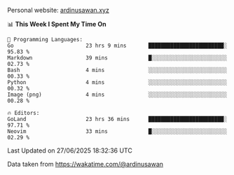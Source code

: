 Personal website: [ardinusawan.xyz](https://ardinusawan.xyz)

<!--START_SECTION:waka-->
📊 **This Week I Spent My Time On** 

```text
💬 Programming Languages: 
Go                       23 hrs 9 mins       ████████████████████████░   95.83 % 
Markdown                 39 mins             █░░░░░░░░░░░░░░░░░░░░░░░░   02.73 % 
Bash                     4 mins              ░░░░░░░░░░░░░░░░░░░░░░░░░   00.33 % 
Python                   4 mins              ░░░░░░░░░░░░░░░░░░░░░░░░░   00.32 % 
Image (png)              4 mins              ░░░░░░░░░░░░░░░░░░░░░░░░░   00.28 % 

🔥 Editors: 
GoLand                   23 hrs 36 mins      ████████████████████████░   97.71 % 
Neovim                   33 mins             █░░░░░░░░░░░░░░░░░░░░░░░░   02.29 % 
```


 Last Updated on 27/06/2025 18:32:36 UTC
<!--END_SECTION:waka-->
Data taken from https://wakatime.com/@ardinusawan
